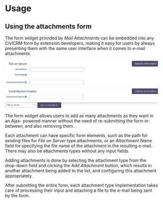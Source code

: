 # Usage

## Using the attachments form

The form widget provided by _Mail Attachments_ can be embedded into any CivICRM
form by extension developers, making it easy for users by always presenting them
with the same user interface when it comes to e-mail attachments.

![Mail Attachments Form Widget](img/mailattachment-form-widget.png "Mail Attachments Form Widget")

The form widget allows users to add as many attachments as they want in an Ajax-
powered manner without the need of re-submitting the form in-between, and also
removing them.

Each attachment can have specific form elements, such as the path for existing
files for _File on Server_ type attachments, or an *Attachment Name* field for
specifying the file name of the attachment in the resulting e-mail. There may
also be attachments types without any input fields.

Adding attachments is done by selecting the attachment type from the drop-down
field and clicking the _Add Attachment_ button, which results in another
attachment being added to the list, and configuring this attachment
appropriately.

After submitting the entire form, each attachment type implementation takes care
of processing their input and attaching a file to the e-mail being sent by the
form.
